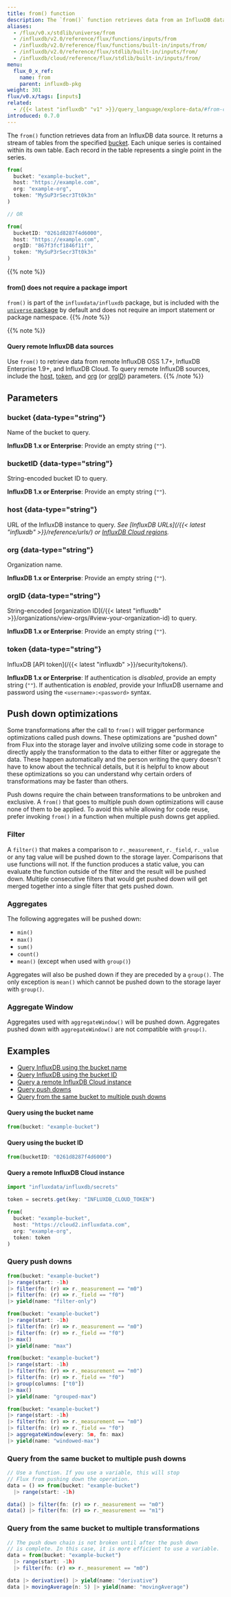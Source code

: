 ```yaml
---
title: from() function
description: The `from()` function retrieves data from an InfluxDB data source.
aliases:
  - /flux/v0.x/stdlib/universe/from
  - /influxdb/v2.0/reference/flux/functions/inputs/from
  - /influxdb/v2.0/reference/flux/functions/built-in/inputs/from/
  - /influxdb/v2.0/reference/flux/stdlib/built-in/inputs/from/
  - /influxdb/cloud/reference/flux/stdlib/built-in/inputs/from/
menu:
  flux_0_x_ref:
    name: from
    parent: influxdb-pkg
weight: 301
flux/v0.x/tags: [inputs]
related:
  - /{{< latest "influxdb" "v1" >}}/query_language/explore-data/#from-clause, InfluxQL - FROM
introduced: 0.7.0
---
```


The `from()` function retrieves data from an InfluxDB data source.
It returns a stream of tables from the specified [bucket](#parameters).
Each unique series is contained within its own table.
Each record in the table represents a single point in the series.

```js
from(
  bucket: "example-bucket",
  host: "https://example.com",
  org: "example-org",
  token: "MySuP3rSecr3Tt0k3n"
)

// OR

from(
  bucketID: "0261d8287f4d6000",
  host: "https://example.com",
  orgID: "867f3fcf1846f11f",
  token: "MySuP3rSecr3Tt0k3n"
)
```

{{% note %}}
#### from() does not require a package import
`from()` is part of the `influxdata/influxdb` package, but is included with the
[`universe` package](/flux/v0.x/stdlib/universe/) by default and does not require
an import statement or package namespace.
{{% /note %}}

{{% note %}}
#### Query remote InfluxDB data sources
Use `from()` to retrieve data from remote InfluxDB OSS 1.7+, InfluxDB Enterprise 1.9+, and InfluxDB Cloud.
To query remote InfluxDB sources, include the [host](#host), [token](#token), and
[org](#org) (or [orgID](#orgid)) parameters.
{{% /note %}}

## Parameters

### bucket {data-type="string"}
Name of the bucket to query.

**InfluxDB 1.x or Enterprise**: Provide an empty string (`""`).

### bucketID {data-type="string"}
String-encoded bucket ID to query.

**InfluxDB 1.x or Enterprise**: Provide an empty string (`""`).

### host {data-type="string"}
URL of the InfluxDB instance to query.
_See [InfluxDB URLs](/{{< latest "influxdb" >}}/reference/urls/) or
[InfluxDB Cloud regions](/influxdb/cloud/reference/regions/)._

### org {data-type="string"}
Organization name.

**InfluxDB 1.x or Enterprise**: Provide an empty string (`""`).

### orgID {data-type="string"}
String-encoded [organization ID](/{{< latest "influxdb" >}}/organizations/view-orgs/#view-your-organization-id) to query.

**InfluxDB 1.x or Enterprise**: Provide an empty string (`""`).

### token {data-type="string"}
InfluxDB [API token](/{{< latest "influxdb" >}}/security/tokens/).

**InfluxDB 1.x or Enterprise**:
If authentication is _disabled_, provide an empty string (`""`).
If authentication is _enabled_, provide your InfluxDB username and password
using the `<username>:<password>` syntax.

## Push down optimizations

Some transformations after the call to `from()` will trigger performance optimizations called push downs.
These optimizations are "pushed down" from Flux into the storage layer and involve utilizing some code in storage to directly apply the transformation to the data to either filter or aggregate the data.
These happen automatically and the person writing the query doesn't have to know about the technical details, but it is helpful to know about these optimizations so you can understand why certain orders of transformations may be faster than others.

Push downs require the chain between transformations to be unbroken and exclusive.
A `from()` that goes to multiple push down optimizations will cause none of them to be applied.
To avoid this while allowing for code reuse, prefer invoking `from()` in a function when multiple push downs get applied.

### Filter

A `filter()` that makes a comparison to `r._measurement`, `r._field`, `r._value` or any tag value will be pushed down to the storage layer.
Comparisons that use functions will not.
If the function produces a static value, you can evaluate the function outside of the filter and the result will be pushed down.
Multiple consecutive filters that would get pushed down will get merged together into a single filter that gets pushed down.

### Aggregates

The following aggregates will be pushed down:

- `min()`
- `max()`
- `sum()`
- `count()`
- `mean()` (except when used with `group()`)

Aggregates will also be pushed down if they are preceded by a `group()`.
The only exception is `mean()` which cannot be pushed down to the storage layer with `group()`.

### Aggregate Window

Aggregates used with `aggregateWindow()` will be pushed down.
Aggregates pushed down with `aggregateWindow()` are not compatible with `group()`.

## Examples

- [Query InfluxDB using the bucket name](#query-using-the-bucket-name)
- [Query InfluxDB using the bucket ID](#query-using-the-bucket-id)
- [Query a remote InfluxDB Cloud instance](#query-a-remote-influxdb-cloud-instance)
- [Query push downs](#query-push-downs)
- [Query from the same bucket to multiple push downs](#query-multiple-push-downs)

#### Query using the bucket name
```js
from(bucket: "example-bucket")
```

#### Query using the bucket ID
```js
from(bucketID: "0261d8287f4d6000")
```

#### Query a remote InfluxDB Cloud instance
```js
import "influxdata/influxdb/secrets"

token = secrets.get(key: "INFLUXDB_CLOUD_TOKEN")

from(
  bucket: "example-bucket",
  host: "https://cloud2.influxdata.com",
  org: "example-org",
  token: token
)
```

### Query push downs

```js
from(bucket: "example-bucket")
|> range(start: -1h)
|> filter(fn: (r) => r._measurement == "m0")
|> filter(fn: (r) => r._field == "f0")
|> yield(name: "filter-only")

from(bucket: "example-bucket")
|> range(start: -1h)
|> filter(fn: (r) => r._measurement == "m0")
|> filter(fn: (r) => r._field == "f0")
|> max()
|> yield(name: "max")

from(bucket: "example-bucket")
|> range(start: -1h)
|> filter(fn: (r) => r._measurement == "m0")
|> filter(fn: (r) => r._field == "f0")
|> group(columns: ["t0"])
|> max()
|> yield(name: "grouped-max")

from(bucket: "example-bucket")
|> range(start: -1h)
|> filter(fn: (r) => r._measurement == "m0")
|> filter(fn: (r) => r._field == "f0")
|> aggregateWindow(every: 5m, fn: max)
|> yield(name: "windowed-max")
```

### Query from the same bucket to multiple push downs

```js
// Use a function. If you use a variable, this will stop
// Flux from pushing down the operation.
data = () => from(bucket: "example-bucket")
  |> range(start: -1h)

data() |> filter(fn: (r) => r._measurement == "m0")
data() |> filter(fn: (r) => r._measurement == "m1")
```

### Query from the same bucket to multiple transformations

```js
// The push down chain is not broken until after the push down
// is complete. In this case, it is more efficient to use a variable.
data = from(bucket: "example-bucket")
  |> range(start: -1h)
  |> filter(fn: (r) => r._measurement == "m0")

data |> derivative() |> yield(name: "derivative")
data |> movingAverage(n: 5) |> yield(name: "movingAverage")
```
